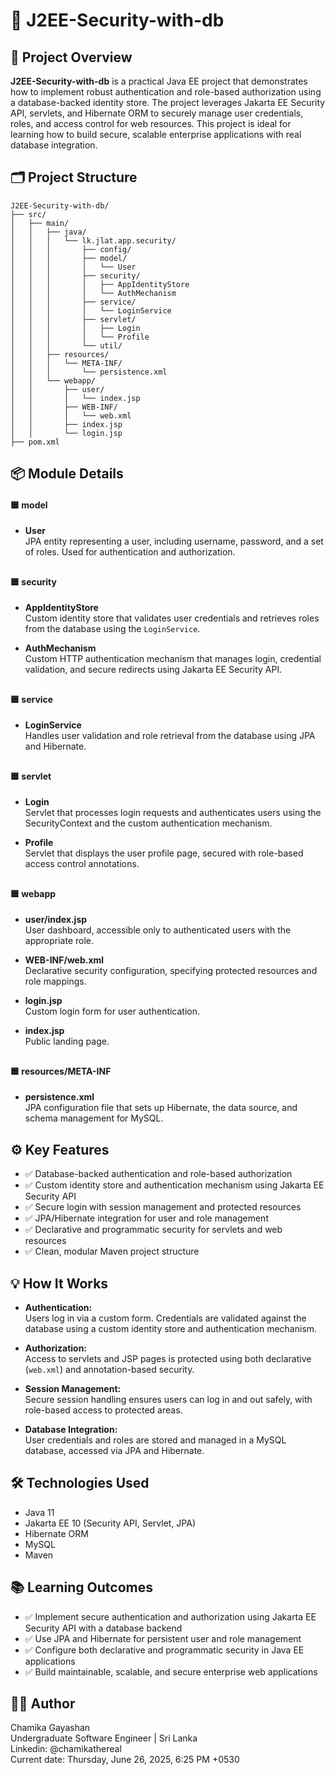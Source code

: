 # 🚀 J2EE-Security-with-db

## 📝 Project Overview

**J2EE-Security-with-db** is a practical Java EE project that demonstrates how to implement robust authentication and role-based authorization using a database-backed identity store. The project leverages Jakarta EE Security API, servlets, and Hibernate ORM to securely manage user credentials, roles, and access control for web resources. This project is ideal for learning how to build secure, scalable enterprise applications with real database integration.

## 🗂️ Project Structure

```
J2EE-Security-with-db/
├── src/
│   ├── main/
│   │   ├── java/
│   │   │   └── lk.jlat.app.security/
│   │   │       ├── config/
│   │   │       ├── model/
│   │   │       │   └── User
│   │   │       ├── security/
│   │   │       │   ├── AppIdentityStore
│   │   │       │   └── AuthMechanism
│   │   │       ├── service/
│   │   │       │   └── LoginService
│   │   │       ├── servlet/
│   │   │       │   ├── Login
│   │   │       │   └── Profile
│   │   │       └── util/
│   │   ├── resources/
│   │   │   └── META-INF/
│   │   │       └── persistence.xml
│   │   └── webapp/
│   │       ├── user/
│   │       │   └── index.jsp
│   │       ├── WEB-INF/
│   │       │   └── web.xml
│   │       ├── index.jsp
│   │       └── login.jsp
├── pom.xml
```

## 📦 Module Details

#### 🟦 **model**
- **User**  
  JPA entity representing a user, including username, password, and a set of roles. Used for authentication and authorization.

  ##

#### 🟦 **security**
- **AppIdentityStore**  
  Custom identity store that validates user credentials and retrieves roles from the database using the `LoginService`.
- **AuthMechanism**  
  Custom HTTP authentication mechanism that manages login, credential validation, and secure redirects using Jakarta EE Security API.

  ##

#### 🟦 **service**
- **LoginService**  
  Handles user validation and role retrieval from the database using JPA and Hibernate.

  ##

#### 🟦 **servlet**
- **Login**  
  Servlet that processes login requests and authenticates users using the SecurityContext and the custom authentication mechanism.
- **Profile**  
  Servlet that displays the user profile page, secured with role-based access control annotations.

  ##

#### 🟦 **webapp**
- **user/index.jsp**  
  User dashboard, accessible only to authenticated users with the appropriate role.
- **WEB-INF/web.xml**  
  Declarative security configuration, specifying protected resources and role mappings.
- **login.jsp**  
  Custom login form for user authentication.
- **index.jsp**  
  Public landing page.

  ##

#### 🟦 **resources/META-INF**
- **persistence.xml**  
  JPA configuration file that sets up Hibernate, the data source, and schema management for MySQL.

## ⚙️ Key Features

- ✅ Database-backed authentication and role-based authorization
- ✅ Custom identity store and authentication mechanism using Jakarta EE Security API
- ✅ Secure login with session management and protected resources
- ✅ JPA/Hibernate integration for user and role management
- ✅ Declarative and programmatic security for servlets and web resources
- ✅ Clean, modular Maven project structure

## 💡 How It Works

- **Authentication:**  
  Users log in via a custom form. Credentials are validated against the database using a custom identity store and authentication mechanism.
  
- **Authorization:**  
  Access to servlets and JSP pages is protected using both declarative (`web.xml`) and annotation-based security.
  
- **Session Management:**  
  Secure session handling ensures users can log in and out safely, with role-based access to protected areas.
  
- **Database Integration:**  
  User credentials and roles are stored and managed in a MySQL database, accessed via JPA and Hibernate.

## 🛠️ Technologies Used

- Java 11
- Jakarta EE 10 (Security API, Servlet, JPA)
- Hibernate ORM
- MySQL
- Maven

## 📚 Learning Outcomes

- ✅ Implement secure authentication and authorization using Jakarta EE Security API with a database backend
- ✅ Use JPA and Hibernate for persistent user and role management
- ✅ Configure both declarative and programmatic security in Java EE applications
- ✅ Build maintainable, scalable, and secure enterprise web applications

## 🧑‍💻 Author

Chamika Gayashan  
Undergraduate Software Engineer | Sri Lanka  
Linkedin: @chamikathereal  
Current date: Thursday, June 26, 2025, 6:25 PM +0530
